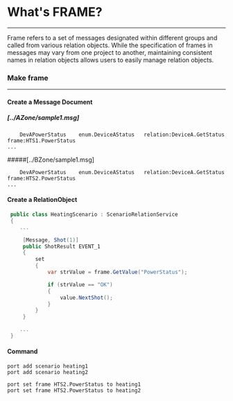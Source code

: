 
# What's FRAME?
__________________

Frame refers to a set of messages designated within different groups and called from various relation objects. While the specification of frames in messages may vary from one project to another, maintaining consistent names in relation objects allows users to easily manage relation objects.




### Make frame 
_________________


#### Create a Message Document  
 
##### [../AZone/sample1.msg]
```TEXT 
    DevAPowerStatus    enum.DeviceAStatus   relation:DeviceA.GetStatus       frame:HTS1.PowerStatus 
...
``` 


#####[../BZone/sample1.msg]
```TEXT
    DevAPowerStatus    enum.DeviceAStatus   relation:DeviceA.GetStatus       frame:HTS2.PowerStatus
...
``` 

#### Create a RelationObject   
```C#
 public class HeatingScenario : ScenarioRelationService
 {   
    ...

     [Message, Shot(1)]
     public ShotResult EVENT_1
     {
         set
         {
             var strValue = frame.GetValue("PowerStatus");

             if (strValue == "OK")
             {
                 value.NextShot();
             }
         }
     }

    ...
 }
```

#### Command 
```
port add scenario heating1
port add scenario heating2

port set frame HTS2.PowerStatus to heating1
port set frame HTS2.PowerStatus to heating2
```